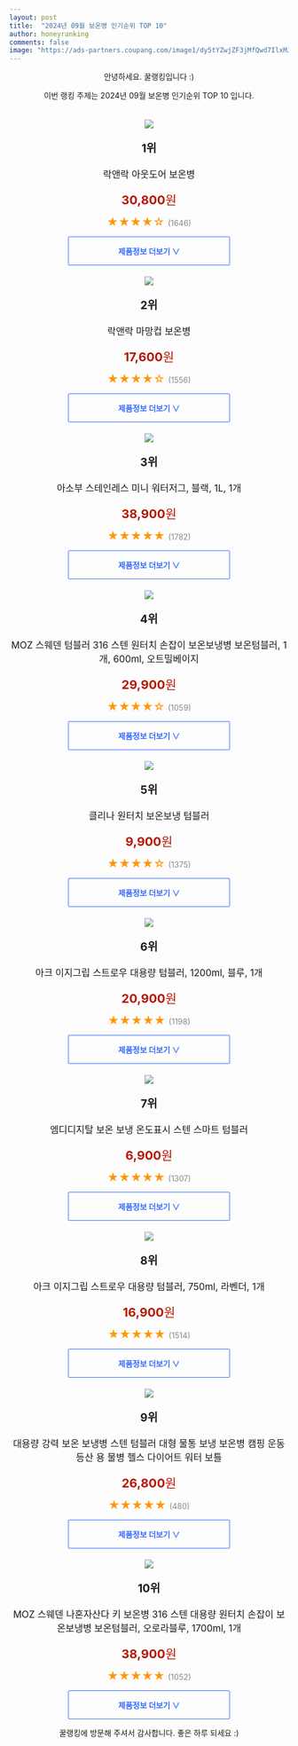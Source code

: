 ```yaml
---
layout: post
title:  "2024년 09월 보온병 인기순위 TOP 10"
author: honeyranking
comments: false
image: "https://ads-partners.coupang.com/image1/dy5tYZwjZF3jMfQwd7IlxMJ_0qyk5hGWzSijfSFPVGnGWUhUtM4MjRlnrDitizJPRs7U7rvYSc0b5Dtptg56r7C37o3VNh2mbOsqqtPLdbud_hGAkpmlIm0VRjtlD-wjNgYHVcOVcGtYJO4K8k9ZmegL38TXVW7Uz3BkOvHAcAaydWyH_mDzND1b_b_0uuNtJ-4JH6Zi2wtYlsDPWYzZy4dkCBOv1BqyA1kQyiF2b4AnUDBQE6CBUUr07sPZPUDVTfbFeTMm9G2neEp8hJyUzTDHRFjY_9r24I8="
---
```

<p style="text-align: center;">안녕하세요. 꿀랭킹입니다 :)</p>
<p style="text-align: center;">이번 랭킹 주제는 2024년 09월 보온병 인기순위 TOP 10 입니다.</p><center><img src="https://ads-partners.coupang.com/image1/dy5tYZwjZF3jMfQwd7IlxMJ_0qyk5hGWzSijfSFPVGnGWUhUtM4MjRlnrDitizJPRs7U7rvYSc0b5Dtptg56r7C37o3VNh2mbOsqqtPLdbud_hGAkpmlIm0VRjtlD-wjNgYHVcOVcGtYJO4K8k9ZmegL38TXVW7Uz3BkOvHAcAaydWyH_mDzND1b_b_0uuNtJ-4JH6Zi2wtYlsDPWYzZy4dkCBOv1BqyA1kQyiF2b4AnUDBQE6CBUUr07sPZPUDVTfbFeTMm9G2neEp8hJyUzTDHRFjY_9r24I8=" style="margin-top:20px" /></center><p style="text-align: center; font-size: 20px"><b>1위</b></p><p style="text-align: center; font-size: 17px">락앤락 아웃도어 보온병</p><p style="text-align: center;"><span style="color: #b61800; font-size: 22px;"><b>30,800</b>원</span></p><p style="text-align: center;"><span style="color: #ff9600; font-size: 20px;">★★★★☆ </span><span style="color: #878787;">(1646)</span></p><center><a href="https://link.coupang.com/re/AFFSDP?lptag=AF3899140&subid=honeyrank&pageKey=6194922120&itemId=12255670804&vendorItemId=79526261590&traceid=V0-153-9b78fb140fc60fbc&requestid=20240930010001032241551832&token=31850C%7CMIXED"><div style="font-size: 14px; display: inline-block; padding: 15px 90px; color: #346aff; border-radius: 2px; border: 1px solid #346aff; cursor: pointer;"><b>제품정보 더보기 &or;</b></div></a></center><center><img src="https://ads-partners.coupang.com/image1/p9ksb3eAxER9qWF8pymQwivaZZ2omTivLIfP50vKGPazFpoFjpnPLTtL7gaeOjdu198Ug-0hhj1XFWZdl4qBPCiZ8fPz1d40gCvw-CIw6_D3tPEVYmKGVS7Wku0AqenDTuwae9cBLdeXIgrMbuz5DA6l9sC287R3-ftm0SNmj0EsicbubSk4gA4_KiTlMBWZcAdNCaOymVnD-HYVthH3-ISY8Q13agyrd7ZsOLrjnpo0s2PUNEwd4dai38R9CauVq8EoIZxI6Ng_HT1fPBTX1-H0iAENOQRl8oeqZA==" style="margin-top:20px" /></center><p style="text-align: center; font-size: 20px"><b>2위</b></p><p style="text-align: center; font-size: 17px">락앤락 마망컵 보온병</p><p style="text-align: center;"><span style="color: #b61800; font-size: 22px;"><b>17,600</b>원</span></p><p style="text-align: center;"><span style="color: #ff9600; font-size: 20px;">★★★★☆ </span><span style="color: #878787;">(1556)</span></p><center><a href="https://link.coupang.com/re/AFFSDP?lptag=AF3899140&subid=honeyrank&pageKey=6186288346&itemId=12180885355&vendorItemId=79452056058&traceid=V0-153-caf2a23198f3d2dc&requestid=20240930010001032241551832&token=31850C%7CMIXED"><div style="font-size: 14px; display: inline-block; padding: 15px 90px; color: #346aff; border-radius: 2px; border: 1px solid #346aff; cursor: pointer;"><b>제품정보 더보기 &or;</b></div></a></center><center><img src="https://ads-partners.coupang.com/image1/AZCN7BHkScXbTUTDAbj6Jat3I_LWdv0A_wqEJppvQsgDgKcaO_OaAcC32Hy67_MF9KbEZZDHRDqaqPAjAZ_zjdOT2KTm1IgexRUiuXxWOYuukXttJOpsDHHhOWDbTi9bbdhLDntIgBf7hDBQf_V9tAQHXnbYYxlvsb3_tc2qT0XIXuE64enN-pkonV7hkbyb5r2VLRyVqNZOvxIWJKkX6xmPaHgiQiNBOgqGzFl-skUyR9UAYKnJ9RL7UQwIQBJIjWIEBpa2eS_NtEAvziaCpxTNoI-2KPAn" style="margin-top:20px" /></center><p style="text-align: center; font-size: 20px"><b>3위</b></p><p style="text-align: center; font-size: 17px">아소부 스테인레스 미니 워터저그, 블랙, 1L, 1개</p><p style="text-align: center;"><span style="color: #b61800; font-size: 22px;"><b>38,900</b>원</span></p><p style="text-align: center;"><span style="color: #ff9600; font-size: 20px;">★★★★★ </span><span style="color: #878787;">(1782)</span></p><center><a href="https://link.coupang.com/re/AFFSDP?lptag=AF3899140&subid=honeyrank&pageKey=7193771058&itemId=18168733939&vendorItemId=85318208304&traceid=V0-153-1ade589db3cbfedb&clickBeacon=e2104910-7e7b-11ef-bff9-658cd68a07c2%7E3&requestid=20240930010001032241551832&token=31850C%7CMIXED"><div style="font-size: 14px; display: inline-block; padding: 15px 90px; color: #346aff; border-radius: 2px; border: 1px solid #346aff; cursor: pointer;"><b>제품정보 더보기 &or;</b></div></a></center><center><img src="https://ads-partners.coupang.com/image1/_YuUr1EMo9xN6AA0_ctvx0INpX2uWHxhAyzdXjawH0GHi3nKJyc03aOJxf_2iYRQqNRo61Yd77T5X8m2ysYNn76heaWUWorW3Q_YBIRMpnz0hQcuhFlE-Jdy1d_aE2rMJS6O72UibO6XNcNdwtnGi1m5bka-EGDsuOZ7FI-dLEM7YKQVO1ra-cSZeVN-K4ropu-YLyw_6ACKBTG943IpnAmv590cwabZLswD9svyJHkqr5el1Id7a0j6DxOia3R0jrAGDpY4soigr_a6EO9JrAHD2TCJZdlcMWWnscGyQ9h1Cv8QvaU5wF2x1EMet8dg" style="margin-top:20px" /></center><p style="text-align: center; font-size: 20px"><b>4위</b></p><p style="text-align: center; font-size: 17px">MOZ 스웨덴 텀블러 316 스텐 원터치 손잡이 보온보냉병 보온텀블러, 1개, 600ml, 오트밀베이지</p><p style="text-align: center;"><span style="color: #b61800; font-size: 22px;"><b>29,900</b>원</span></p><p style="text-align: center;"><span style="color: #ff9600; font-size: 20px;">★★★★☆ </span><span style="color: #878787;">(1059)</span></p><center><a href="https://link.coupang.com/re/AFFSDP?lptag=AF3899140&subid=honeyrank&pageKey=7895935758&itemId=23609539564&vendorItemId=90635208307&traceid=V0-153-9f65a4ec340e1b83&clickBeacon=e2104910-7e7b-11ef-a99c-a2029c11906a%7E3&requestid=20240930010001032241551832&token=31850C%7CMIXED"><div style="font-size: 14px; display: inline-block; padding: 15px 90px; color: #346aff; border-radius: 2px; border: 1px solid #346aff; cursor: pointer;"><b>제품정보 더보기 &or;</b></div></a></center><center><img src="https://ads-partners.coupang.com/image1/vrYM-vjfmbcrq7e0vr7ERioGe7f9oewv6cIe8lSwkuJEdU2XTsCW6RWuCMtwdDSYGXfpPzJ0DPQZagkbD4EVyNSQ_JlOwbBVtaTvNBobmvIeYXHYkwF9yK0PQqeqz4MAOV5fai6-J3H_hcLNa_BuWK7tlwB0Mz2ZlassG1yPBYQGpQ4McuaHg1QqNhXaEom7CUft1f7_3_UN14FLHcUt6j94BjHZW4eJjLYPjIN9ZdR1HiNxxmv-Ryy1fKl83-B3ufEGeKTb6lv1S2-C0Y14Y0vNpE2xszXr" style="margin-top:20px" /></center><p style="text-align: center; font-size: 20px"><b>5위</b></p><p style="text-align: center; font-size: 17px">클리나 원터치 보온보냉 텀블러</p><p style="text-align: center;"><span style="color: #b61800; font-size: 22px;"><b>9,900</b>원</span></p><p style="text-align: center;"><span style="color: #ff9600; font-size: 20px;">★★★★☆ </span><span style="color: #878787;">(1375)</span></p><center><a href="https://link.coupang.com/re/AFFSDP?lptag=AF3899140&subid=honeyrank&pageKey=13180563&itemId=55163055&vendorItemId=3086497191&traceid=V0-153-dc4fb1e469843d4d&requestid=20240930010001032241551832&token=31850C%7CMIXED"><div style="font-size: 14px; display: inline-block; padding: 15px 90px; color: #346aff; border-radius: 2px; border: 1px solid #346aff; cursor: pointer;"><b>제품정보 더보기 &or;</b></div></a></center><center><img src="https://ads-partners.coupang.com/image1/-DryhRUbHm3cHaaI-Osa81h2yWTh2oNzFzLfCLgfRjgWoCYcPwfZZea5fUn6eVc4bABy7Z-ZWcc5s0ZRpjJoHyPVYKgFKbRUnwFDn3Uxv6G-aSUw6oEiYYtanFpukjj6MVhkwTEGMieIn4aaONX6u7wsEm-9UE9JOCC873G0OOOBMf15-FXqNBBWCHySErQTtyalyj_4MWEB12hLqwaNAV8LpMyg8lzT1DBhT1hvbR_QJrCKiM1DuozDpYw_KDQMM1-urIvL1i1aWer_iumyb4IpmRwvM1XO1xOotOHifik_5W_25UpHYtwv9cA-ShI=" style="margin-top:20px" /></center><p style="text-align: center; font-size: 20px"><b>6위</b></p><p style="text-align: center; font-size: 17px">아크 이지그립 스트로우 대용량 텀블러, 1200ml, 블루, 1개</p><p style="text-align: center;"><span style="color: #b61800; font-size: 22px;"><b>20,900</b>원</span></p><p style="text-align: center;"><span style="color: #ff9600; font-size: 20px;">★★★★★ </span><span style="color: #878787;">(1198)</span></p><center><a href="https://link.coupang.com/re/AFFSDP?lptag=AF3899140&subid=honeyrank&pageKey=8179126315&itemId=23379782926&vendorItemId=90409831033&traceid=V0-153-1918458634de9a98&clickBeacon=e2104910-7e7b-11ef-b3c0-691198eb4460%7E3&requestid=20240930010001032241551832&token=31850C%7CMIXED"><div style="font-size: 14px; display: inline-block; padding: 15px 90px; color: #346aff; border-radius: 2px; border: 1px solid #346aff; cursor: pointer;"><b>제품정보 더보기 &or;</b></div></a></center><center><img src="https://ads-partners.coupang.com/image1/cxnHPwhNE3QiJu4Dc150KOErpXInlSoz11vC0BATRqbzAUsvDCctTu1LR7YAjVbroAio5AkOGj-CNxXc7Nl6y1DEKNJFk2VYmu_vWu0tYWkD3I6EaA7wxS5y2nA4PU330EyON3YJK1WNODU2wZv26DHmyyqq2gK9qiB62Hp4i7h4urBid0oPWOWRCE-mlD4pTehDOQRNmT4bds6ut1SUbHi7KSxz-rQnUmCQBn8wnAAZGJNDrtM3Yo8yp5xkwyuzWKMYRQBkfQd8U_jRfb2a8jRxtPjJaFpN2A==" style="margin-top:20px" /></center><p style="text-align: center; font-size: 20px"><b>7위</b></p><p style="text-align: center; font-size: 17px">엠디디지탈 보온 보냉 온도표시 스텐 스마트 텀블러</p><p style="text-align: center;"><span style="color: #b61800; font-size: 22px;"><b>6,900</b>원</span></p><p style="text-align: center;"><span style="color: #ff9600; font-size: 20px;">★★★★★ </span><span style="color: #878787;">(1307)</span></p><center><a href="https://link.coupang.com/re/AFFSDP?lptag=AF3899140&subid=honeyrank&pageKey=339846259&itemId=1082267609&vendorItemId=5585240220&traceid=V0-153-c49676ac486bfced&requestid=20240930010001032241551832&token=31850C%7CMIXED"><div style="font-size: 14px; display: inline-block; padding: 15px 90px; color: #346aff; border-radius: 2px; border: 1px solid #346aff; cursor: pointer;"><b>제품정보 더보기 &or;</b></div></a></center><center><img src="https://ads-partners.coupang.com/image1/8m9KR2vmMqXl8MX68n2EKoPtDyHTV2aJ-fIimNCApy4y_mEspDwQ8hx3CW-D_9Hf5CElKVnZefbhDpQLwBxMh8vtznfMLN6ZKvyw2kOeJDVo9iInw9In7HOSpvk7Dmu1g11ozDEXMlYjlua2-WzTKh9elp21u5PFUVKdWTuabIPWyfi83WAtv4y2okkdInV2mpD5UIbIEev4wU2hvZYv4TQ8kBfYKduCHYJCI86O_MhCiuUM4GQ-HpGQa-aI7qkOoADgIF34dTiOb83BqPXkq5vA9zq9KnH0YffJZYKQMTxUggjslXykAptCmuomgA==" style="margin-top:20px" /></center><p style="text-align: center; font-size: 20px"><b>8위</b></p><p style="text-align: center; font-size: 17px">아크 이지그립 스트로우 대용량 텀블러, 750ml, 라벤더, 1개</p><p style="text-align: center;"><span style="color: #b61800; font-size: 22px;"><b>16,900</b>원</span></p><p style="text-align: center;"><span style="color: #ff9600; font-size: 20px;">★★★★★ </span><span style="color: #878787;">(1514)</span></p><center><a href="https://link.coupang.com/re/AFFSDP?lptag=AF3899140&subid=honeyrank&pageKey=8179126315&itemId=23379782895&vendorItemId=90409830955&traceid=V0-153-1918458634de9a98&clickBeacon=e2104910-7e7b-11ef-8c99-1258abccdb6c%7E3&requestid=20240930010001032241551832&token=31850C%7CMIXED"><div style="font-size: 14px; display: inline-block; padding: 15px 90px; color: #346aff; border-radius: 2px; border: 1px solid #346aff; cursor: pointer;"><b>제품정보 더보기 &or;</b></div></a></center><center><img src="https://ads-partners.coupang.com/image1/ihoc8w4kOiU7W5n2irWYqNXlivRqZhT1OQya2pSwwTPP8ws_exitt21jdypss3WDt0Foi3sA5A3sOcPYRAAby4pCDrX5SN8yzHsHxp7GktLDUmWNH9uWbwGCHTqAgqGWt4bGcsobzge_igL-ilGNjqGwdh77tRgztqOoN1Hv7CB9rPybwAfDppNYcpK6J8mojEw1r2t3AqR960b2nUhnIxqGRUQVsy0lz20762qUtylp7Bq27KMMDYbEdEkM8W5PAADU0OoXZCEjXolfzxtfPwkIwCs8df4iwqRV05I4BxnGcukiMeR7BlY=" style="margin-top:20px" /></center><p style="text-align: center; font-size: 20px"><b>9위</b></p><p style="text-align: center; font-size: 17px">대용량 강력 보온 보냉병 스텐 텀블러 대형 물통 보냉 보온병 캠핑 운동 등산 용 물병 헬스 다이어트 워터 보틀</p><p style="text-align: center;"><span style="color: #b61800; font-size: 22px;"><b>26,800</b>원</span></p><p style="text-align: center;"><span style="color: #ff9600; font-size: 20px;">★★★★★ </span><span style="color: #878787;">(480)</span></p><center><a href="https://link.coupang.com/re/AFFSDP?lptag=AF3899140&subid=honeyrank&pageKey=7899289271&itemId=21644823391&vendorItemId=88695627515&traceid=V0-153-bda501c5e901a3a6&requestid=20240930010001032241551832&token=31850C%7CMIXED"><div style="font-size: 14px; display: inline-block; padding: 15px 90px; color: #346aff; border-radius: 2px; border: 1px solid #346aff; cursor: pointer;"><b>제품정보 더보기 &or;</b></div></a></center><center><img src="https://ads-partners.coupang.com/image1/vRqVg_JRjuzefnzRvaTU8lqNGFKYDN3Ho-vy1QIvdaoIODD9qPLBfAjFLgnt5l7ioeiJsZRWUBsy7OAEGz9CF7xO04K8kw2DRQFVbKPYI71vx1W3dlB8uDmy9_80HxnGfnyqmbev16pHaG2K52kRdZshjq8hvAZwxKRYdLJfwcWIoWZMRrbZI5BUflTC5qXPx19GU5TfjH2_ighXXC9j0gAn4Ss0Z3YZKtvKVeYO17Oqr5z0tL11ijxT1Z952J2P3wfI8oC5TVXTDFF_UbfGDe3hcp8O4-3P8msXbE15eNlidxtsvrDBJ0ex8V58OX0=" style="margin-top:20px" /></center><p style="text-align: center; font-size: 20px"><b>10위</b></p><p style="text-align: center; font-size: 17px">MOZ 스웨덴 나혼자산다 키 보온병 316 스텐 대용량 원터치 손잡이 보온보냉병 보온텀블러, 오로라블루, 1700ml, 1개</p><p style="text-align: center;"><span style="color: #b61800; font-size: 22px;"><b>38,900</b>원</span></p><p style="text-align: center;"><span style="color: #ff9600; font-size: 20px;">★★★★★ </span><span style="color: #878787;">(1052)</span></p><center><a href="https://link.coupang.com/re/AFFSDP?lptag=AF3899140&subid=honeyrank&pageKey=7654339503&itemId=20375155740&vendorItemId=86580370732&traceid=V0-153-f0f413d48c88e29f&clickBeacon=e2104910-7e7b-11ef-b04f-b199280abc08%7E3&requestid=20240930010001032241551832&token=31850C%7CMIXED"><div style="font-size: 14px; display: inline-block; padding: 15px 90px; color: #346aff; border-radius: 2px; border: 1px solid #346aff; cursor: pointer;"><b>제품정보 더보기 &or;</b></div></a></center><p style="text-align: center;">꿀랭킹에 방문해 주셔서 감사합니다. 좋은 하루 되세요 :)</p>